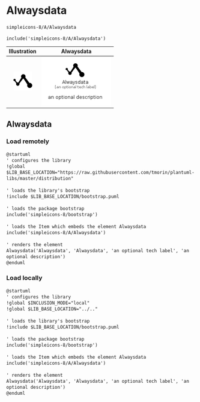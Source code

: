 # Alwaysdata


```text
simpleicons-8/A/Alwaysdata
```

```text
include('simpleicons-8/A/Alwaysdata')
```



| Illustration | Alwaysdata |
| :---: | :---: |
| ![illustration for Illustration](../../simpleicons-8/A/Alwaysdata.png) | ![illustration for Alwaysdata](../../simpleicons-8/A/Alwaysdata.Local.png) |




## Alwaysdata

### Load remotely
```plantuml
@startuml
' configures the library
!global $LIB_BASE_LOCATION="https://raw.githubusercontent.com/tmorin/plantuml-libs/master/distribution"

' loads the library's bootstrap
!include $LIB_BASE_LOCATION/bootstrap.puml

' loads the package bootstrap
include('simpleicons-8/bootstrap')

' loads the Item which embeds the element Alwaysdata
include('simpleicons-8/A/Alwaysdata')

' renders the element
Alwaysdata('Alwaysdata', 'Alwaysdata', 'an optional tech label', 'an optional description')
@enduml
```

### Load locally
```plantuml
@startuml
' configures the library
!global $INCLUSION_MODE="local"
!global $LIB_BASE_LOCATION="../.."

' loads the library's bootstrap
!include $LIB_BASE_LOCATION/bootstrap.puml

' loads the package bootstrap
include('simpleicons-8/bootstrap')

' loads the Item which embeds the element Alwaysdata
include('simpleicons-8/A/Alwaysdata')

' renders the element
Alwaysdata('Alwaysdata', 'Alwaysdata', 'an optional tech label', 'an optional description')
@enduml
```

